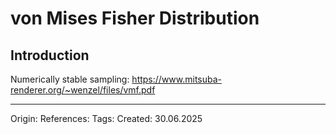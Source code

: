 # von Mises Fisher Distribution

## Introduction

Numerically stable sampling: https://www.mitsuba-renderer.org/~wenzel/files/vmf.pdf

---

Origin: 
References: 
Tags: 
Created: 30.06.2025

